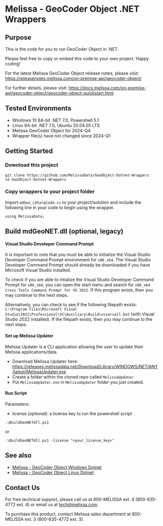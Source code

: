 # Melissa - GeoCoder Object .NET Wrappers

## Purpose
This is the code for you to run GeoCoder Object in .NET.

Please feel free to copy or embed this code to your own project. Happy coding!

For the latest Melissa GeoCoder Object release notes, please visit: https://releasenotes.melissa.com/on-premise-api/geocoder-object/

For further details, please visit: https://docs.melissa.com/on-premise-api/geocoder-object/geocoder-object-quickstart.html

## Tested Environments
- Windows 10 64-bit .NET 7.0, Powershell 5.1
- Linux 64-bit .NET 7.0, Ubuntu 20.04.05 LTS
- Melissa GeoCoder Object for 2024-Q4
- Wrapper file(s) have not changed since 2024-Q1

## Getting Started

### Download this project
```
git clone https://github.com/MelissaData/GeoObject-Dotnet-Wrappers
cd GeoObject-Dotnet-Wrappers
```

### Copy wrappers to your project folder
Import `mdGeo_cSharpCode.cs` to your project/solution and include the following line in your code to begin using the wrapper.

```
using MelissaData;
```

## Build mdGeoNET.dll (optional, legacy)

#### Visual Studio Developer Command Prompt
It is important to note that you must be able to initialize the Visual Studio Developer Command Prompt environment for `x86_x64`. The Visual Studio Developer Command Prompt should already be downloaded if you have Microsoft Visual Studio installed. 

To check if you are able to intialize the Visual Studio Developer Command Prompt for `x86_x64`, you can open the start menu and search for `x86_x64 Cross Tools Command Prompt for VS 2022`. If this program exists, then you may continue to the next steps.

Alternatively, you can check to see if the following filepath exists: `C:\Program Files\Microsoft Visual Studio\2022\Professional\VC\Auxiliary\Build\vcvarsall.bat` (with Visual Studio 2022 installed). If the filepath exists, then you may continue to the next steps.

#### Set up Melissa Updater 
Melissa Updater is a CLI application allowing the user to update their Melissa applications/data. 

- Download Melissa Updater here: <https://releases.melissadata.net/Download/Library/WINDOWS/NET/ANY/latest/MelissaUpdater.exe>
- Create a folder within the cloned repo called `MelissaUpdater`.
- Put `MelissaUpdater.exe` in `MelissaUpdater` folder you just created.

#### Run Script
Parameters:
- license (optional): a license key to run the powershell script

```
.\BuildGeoNETdll.ps1
```

or

```
.\BuildGeoNETdll.ps1 -license "<your_license_key>"
```

## See also
- [Melissa - GeoCoder Object Windows Dotnet](https://github.com/MelissaData/GeoObject-Dotnet)
- [Melissa - GeoCoder Object Linux Dotnet](https://github.com/MelissaData/GeoObject-Dotnet-Linux)
    
## Contact Us
For free technical support, please call us at 800-MELISSA ext. 4 (800-635-4772 ext. 4) or email us at tech@melissa.com.

To purchase this product, contact Melissa sales department at 800-MELISSA ext. 3 (800-635-4772 ext. 3).
